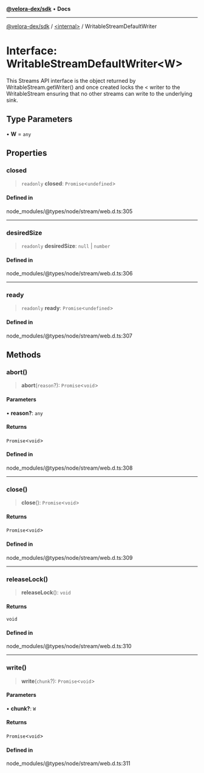[**@velora-dex/sdk**](../../README.md) • **Docs**

***

[@velora-dex/sdk](../../globals.md) / [\<internal\>](../README.md) / WritableStreamDefaultWriter

# Interface: WritableStreamDefaultWriter\<W\>

This Streams API interface is the object returned by
WritableStream.getWriter() and once created locks the < writer to the
WritableStream ensuring that no other streams can write to the underlying
sink.

## Type Parameters

• **W** = `any`

## Properties

### closed

> `readonly` **closed**: `Promise`\<`undefined`\>

#### Defined in

node\_modules/@types/node/stream/web.d.ts:305

***

### desiredSize

> `readonly` **desiredSize**: `null` \| `number`

#### Defined in

node\_modules/@types/node/stream/web.d.ts:306

***

### ready

> `readonly` **ready**: `Promise`\<`undefined`\>

#### Defined in

node\_modules/@types/node/stream/web.d.ts:307

## Methods

### abort()

> **abort**(`reason`?): `Promise`\<`void`\>

#### Parameters

• **reason?**: `any`

#### Returns

`Promise`\<`void`\>

#### Defined in

node\_modules/@types/node/stream/web.d.ts:308

***

### close()

> **close**(): `Promise`\<`void`\>

#### Returns

`Promise`\<`void`\>

#### Defined in

node\_modules/@types/node/stream/web.d.ts:309

***

### releaseLock()

> **releaseLock**(): `void`

#### Returns

`void`

#### Defined in

node\_modules/@types/node/stream/web.d.ts:310

***

### write()

> **write**(`chunk`?): `Promise`\<`void`\>

#### Parameters

• **chunk?**: `W`

#### Returns

`Promise`\<`void`\>

#### Defined in

node\_modules/@types/node/stream/web.d.ts:311
